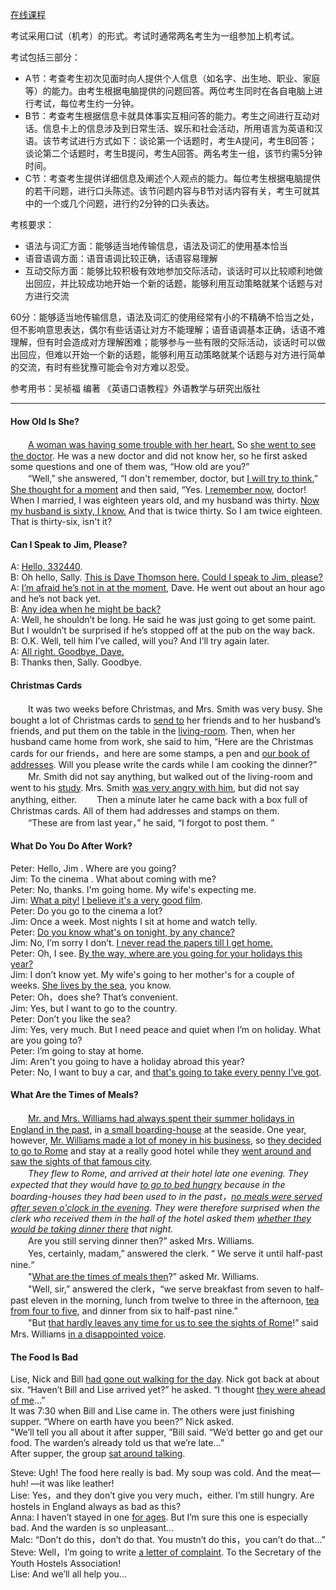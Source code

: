 [在线课程](https://my.lexue-cloud.com/courseMng)

考试采用口试（机考）的形式。考试时通常两名考生为一组参加上机考试。

考试包括三部分：
- A节：考查考生初次见面时向人提供个人信息（如名字、出生地、职业、家庭等）的能力。由考生根据电脑提供的问题回答。两位考生同时在各自电脑上进行考试，每位考生约一分钟。
- B节：考查考生根据信息卡就具体事实互相问答的能力。考生之间进行互动对话。信息卡上的信息涉及到日常生活、娱乐和社会活动，所用语言为英语和汉语。该节考试进行方式如下：谈论第一个话题时，考生A提问，考生B回答；谈论第二个话题时，考生B提问，考生A回答。两名考生一组，该节约需5分钟时间。
- C节：考查考生提供详细信息及阐述个人观点的能力。每位考生根据电脑提供的若干问题，进行口头陈述。该节问题内容与B节对话内容有关，考生可就其中的一个或几个问题，进行约2分钟的口头表达。

考核要求：
- 语法与词汇方面：能够适当地传输信息，语法及词汇的使用基本恰当
- 语音语调方面：语音语调比较正确，话语容易理解
- 互动交际方面：能够比较积极有效地参加交际活动，谈话时可以比较顺利地做出回应，并比较成功地开始一个新的话题，能够利用互动策略就某个话题与对方进行交流

60分：能够适当地传输信息，语法及词汇的使用经常有小的不精确不恰当之处，但不影响意思表达，偶尔有些话语让对方不能理解；语音语调基本正确，话语不难理解，但有时会造成对方理解困难；能够参与一些有限的交际活动，谈话时可以做出回应，但难以开始一个新的话题，能够利用互动策略就某个话题与对方进行简单的交流，有时有些犹豫可能会令对方难以忍受。

参考用书：吴祯福 编著 《英语口语教程》外语教学与研究出版社

---

#### How Old Is She?

　　<u>A woman was having some trouble with her heart.</u> So <u>she went to see the doctor</u>. He was a new doctor and did not know her, so he first asked some questions and one of them was, “How old are you?”<br/>
　　“Well,” she answered, “I don't remember, doctor, but <u>I will try to think.</u>” <u>She thought for a moment</u> and then said, “Yes. <u>I remember now</u>, doctor! When I married, I was eighteen years old, and my husband was thirty. <u>Now my husband is sixty, I know.</u> And that is twice thirty. So I am twice eighteen. That is thirty-six, isn't it?

#### Can I Speak to Jim, Please?

A: <u>Hello, 332440</u>.<br/>
B: Oh hello, Sally. <u>This is Dave Thomson here.</u> <u>Could I speak to Jim, please?</u><br/>
A: <u>I’m afraid he’s not in at the moment</u>, Dave. He went out about an hour ago and he’s not back yet.<br/>
B: <u>Any idea when he might be back?</u><br/>
A: Well, he shouldn’t be long. He said he was just going to get some paint. But I wouldn’t be surprised if he’s stopped off at the pub on the way back.<br/>
B: O.K. Well, tell him I’ve called, will you? And I’ll try again later.<br/>
A: <u>All right. Goodbye, Dave.</u><br/>
B: Thanks then, Sally. Goodbye.

#### Christmas Cards

　　It was two weeks before Christmas, and Mrs. Smith was very busy. She bought a lot of Christmas cards to <u>send to</u> her friends and to her husband’s friends, and put them on the table in the <u>living-room</u>. Then, when her husband came home from work, she said to him, “Here are the Christmas cards for our friends，and here are some stamps, a pen and <u>our book of addresses</u>. Will you please write the cards while I am cooking the dinner?”<br/>
　　Mr. Smith did not say anything, but walked out of the living-room and went to his <u>study</u>. Mrs. Smith <u>was very angry with him</u>, but did not say anything, either.
　　Then a minute later he came back with a box full of Christmas cards. All of them had addresses and stamps on them.<br/>
　　“These are from last year，” he said, “I forgot to post them. ”

#### What Do You Do After Work?

Peter: Hello, Jim . Where are you going?<br/>
Jim: To the cinema . What about coming with me?<br/>
Peter: No, thanks. I'm going home. My wife's expecting me.<br/>
Jim: <u>What a pity!</u> <u>I believe it's a very good film</u>.<br/>
Peter: Do you go to the cinema a lot?<br/>
Jim: Once a week. Most nights I sit at home and watch telly.<br/>
Peter: <u>Do you know what's on tonight, by any chance?</u><br/>
Jim: No, I’m sorry I don’t. <u>I never read the papers till I get home.</u><br/>
Peter: Oh, I see. <u>By the way, where are you going for your holidays this year?</u><br/>
Jim: I don’t know yet. My wife's going to her mother's for a couple of weeks. <u>She lives by the sea</u>, you know.<br/>
Peter: Oh，does she? That’s convenient.<br/>
Jim: Yes, but I want to go to the country.<br/>
Peter: Don’t you like the sea?<br/>
Jim: Yes, very much. But I need peace and quiet when I’m on holiday. What are you going to?<br/>
Peter: I’m going to stay at home.<br/>
Jim: Aren't you going to have a holiday abroad this year?<br/>
Peter: No, I want to buy a car, and <u>that's going to take every penny I’ve got</u>.

#### What Are the Times of Meals?

　　<u>Mr. and Mrs. Williams had always spent their summer holidays in England in the past</u>, in <u>a small boarding-house</u> at the seaside. One year, however, <u>Mr. Williams made a lot of money in his business</u>, so <u>they decided to go to Rome</u> and stay at a really good hotel while they <u>went around and saw the sights of that famous city</u>.<br/>
　　*They flew to Rome, and arrived at their hotel late one evening. They expected that they would have <u>to go to bed hungry</u> because in the boarding-houses they had been used to in the past，<u>no meals were served after seven o'clock in the evening</u>. They were therefore surprised when the clerk who received them in the hall of the hotel asked them <u>whether they would be taking dinner there</u> that night.*<br/>
　　Are you still serving dinner then?” asked Mrs. Williams.<br/>
　　Yes, certainly, madam,” answered the clerk. “ We serve it until half-past nine.“<br/>
　　"<u>What are the times of meals then</u>?” asked Mr. Williams.<br/>
　　"Well, sir,” answered the clerk，“we serve breakfast from seven to half- past eleven in the morning, lunch from twelve to three in the afternoon, <u>tea from four to five</u>, and dinner from six to half-past nine.”<br/>
　　"But <u>that hardly leaves any time for us to see the sights of Rome</u>!” said Mrs. Williams <u>in a disappointed voice</u>.

#### The Food Is Bad

Lise, Nick and Bill <u>had gone out walking for the day</u>. Nick got back at about six. “Haven’t Bill and Lise arrived yet?” he asked. “I thought <u>they were ahead of me</u>...”<br/>
It was 7:30 when Bill and Lise came in. The others were just finishing supper. “Where on earth have you been?” Nick asked.<br/>
"We’ll tell you all about it after supper, ”Bill said. “We’d better go and get our food. The warden’s already told us that we’re late...”<br/>
After supper, the group <u>sat around talking</u>.

Steve: Ugh! The food here really is bad. My soup was cold. And the meat—huh! —it was like leather!<br/>
Lise: Yes，and they don’t give you very much，either. I’m still hungry. Are hostels in England always as bad as this?<br/>
Anna: I haven’t stayed in one <u>for ages</u>. But I’m sure this one is especially bad. And the warden is so unpleasant...<br/>
Malc: “Don’t do this，don’t do that. You mustn’t do this，you can’t do that...”<br/>
Steve: Well，I’m going to write <u>a letter of complaint</u>. To the Secretary of the Youth Hostels Association!<br/>
Lise: And we’ll all help you...